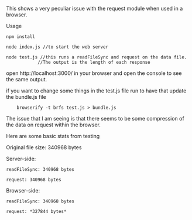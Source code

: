 This shows a very peculiar issue with the request module when used in a browser.

Usage
```
npm install

node index.js //to start the web server

node test.js //this runs a readFileSync and request on the data file.
            //The output is the length of each response

```

open http://localhost:3000/ in your browser and open the console to see the same output.

if you want to change some things in the test.js file run to have that update the bundle.js file

```
    browserify -t brfs test.js > bundle.js
```

The issue that I am seeing is that there seems to be some compression of the data on request within the browser.

Here are some basic stats from testing

Original file size: 340968 bytes

Server-side:

    readFileSync: 340968 bytes

    request: 340968 bytes

Browser-side:

    readFileSync: 340968 bytes

    request: *327844 bytes*
